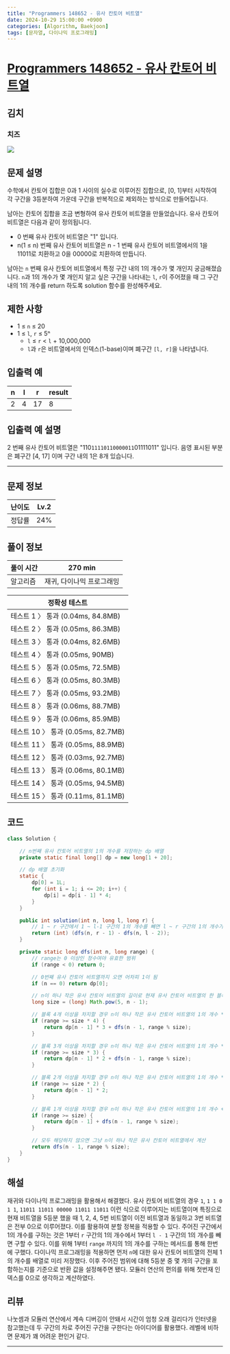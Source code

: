 ```yaml
---
title: "Programmers 148652 - 유사 칸토어 비트열"
date: 2024-10-29 15:00:00 +0900
categories: [Algorithm, Baekjoon]
tags: [문자열, 다이나믹 프로그래밍]
---
```


# [Programmers 148652 - 유사 칸토어 비트열](https://school.programmers.co.kr/learn/courses/30/lessons/148652)

## 김치

### 치즈

![](/assets/posts/2025-10-29/정보처리기사.jpg)

## 문제 설명

수학에서 칸토어 집합은 0과 1 사이의 실수로 이루어진 집합으로, [0, 1]부터 시작하여 각 구간을 3등분하여 가운데 구간을 반복적으로 제외하는 방식으로 만들어집니다.

남아는 칸토어 집합을 조금 변형하여 유사 칸토어 비트열을 만들었습니다. 유사 칸토어 비트열은 다음과 같이 정의됩니다.

- 0 번째 유사 칸토어 비트열은 "1" 입니다.
- n(1 ≤ n) 번째 유사 칸토어 비트열은 n - 1 번째 유사 칸토어 비트열에서의 1을 11011로 치환하고 0을 00000로 치환하여 만듭니다.

남아는 `n` 번째 유사 칸토어 비트열에서 특정 구간 내의 1의 개수가 몇 개인지 궁금해졌습니다.
`n`과 1의 개수가 몇 개인지 알고 싶은 구간을 나타내는 `l`, `r`이 주어졌을 때 그 구간 내의 1의 개수를 return 하도록 solution 함수를 완성해주세요.

## 제한 사항

- 1 ≤ `n` ≤ 20
- 1 ≤ `l`, `r` ≤ 5ⁿ
  - `l` ≤ `r` < `l` + 10,000,000
  - `l`과 `r`은 비트열에서의 인덱스(1-base)이며 폐구간 `[l, r]`을 나타냅니다.

## 입출력 예

| n   | l   | r   | result |
| --- | --- | --- | ------ |
| 2   | 4   | 17  | 8      |

## 입출력 예 설명

2 번째 유사 칸토어 비트열은 "110`11110110000011`01111011" 입니다. 음영 표시된 부분은 폐구간 [4, 17] 이며 구간 내의 1은 8개 있습니다.

---

## 문제 정보

| 난이도 | Lv.2 |
| ------ | ---- |
| 정답률 | 24%  |

## 풀이 정보

| 풀이 시간 | 270 min                   |
| --------- | ------------------------- |
| 알고리즘  | 재귀, 다이나믹 프로그래밍 |

| 정확성 테스트                      |
| ---------------------------------- |
| 테스트 1 〉 통과 (0.04ms, 84.8MB)  |
| 테스트 2 〉 통과 (0.05ms, 86.3MB)  |
| 테스트 3 〉 통과 (0.04ms, 82.6MB)  |
| 테스트 4 〉 통과 (0.05ms, 90MB)    |
| 테스트 5 〉 통과 (0.05ms, 72.5MB)  |
| 테스트 6 〉 통과 (0.05ms, 80.3MB)  |
| 테스트 7 〉 통과 (0.05ms, 93.2MB)  |
| 테스트 8 〉 통과 (0.06ms, 88.7MB)  |
| 테스트 9 〉 통과 (0.06ms, 85.9MB)  |
| 테스트 10 〉 통과 (0.05ms, 82.7MB) |
| 테스트 11 〉 통과 (0.05ms, 88.9MB) |
| 테스트 12 〉 통과 (0.03ms, 92.7MB) |
| 테스트 13 〉 통과 (0.06ms, 80.1MB) |
| 테스트 14 〉 통과 (0.05ms, 94.5MB) |
| 테스트 15 〉 통과 (0.11ms, 81.1MB) |

## 코드

```java
class Solution {

    // n번째 유사 칸토어 비트열의 1의 개수를 저장하는 dp 배열
    private static final long[] dp = new long[1 + 20];

    // dp 배열 초기화
    static {
        dp[0] = 1L;
        for (int i = 1; i <= 20; i++) {
            dp[i] = dp[i - 1] * 4;
        }
    }

    public int solution(int n, long l, long r) {
        // 1 ~ r 구간에서 1 ~ l-1 구간의 1의 개수를 빼면 l ~ r 구간의 1의 개수가 됨
        return (int) (dfs(n, r - 1) - dfs(n, l - 2));
    }

    private static long dfs(int n, long range) {
        // range는 0 이상인 정수여야 유효한 범위
        if (range < 0) return 0;

        // 0번째 유사 칸토어 비트열까지 오면 어차피 1이 됨
        if (n == 0) return dp[0];

        // n이 하나 작은 유사 칸토어 비트열의 길이로 현재 유사 칸토어 비트열의 한 블록의 크기와 같음
        long size = (long) Math.pow(5, n - 1);

        // 블록 4개 이상을 차지할 경우 n이 하나 작은 유사 칸토어 비트열의 1의 개수 * 3 + 남은 구간 더하기
        if (range >= size * 4) {
            return dp[n - 1] * 3 + dfs(n - 1, range % size);
        }

        // 블록 3개 이상을 차지할 경우 n이 하나 작은 유사 칸토어 비트열의 1의 개수 * 2 + 남은 구간 더하기
        if (range >= size * 3) {
            return dp[n - 1] * 2 + dfs(n - 1, range % size);
        }

        // 블록 2개 이상을 차지할 경우 n이 하나 작은 유사 칸토어 비트열의 1의 개수 * 2
        if (range >= size * 2) {
            return dp[n - 1] * 2;
        }

        // 블록 1개 이상을 차지할 경우 n이 하나 작은 유사 칸토어 비트열의 1의 개수 + 남은 구간 더하기
        if (range >= size) {
            return dp[n - 1] + dfs(n - 1, range % size);
        }

        // 모두 해당하지 않으면 그냥 n이 하나 작은 유사 칸토어 비트열에서 계산
        return dfs(n - 1, range % size);
    }
}
```

## 해설

재귀와 다이나믹 프로그래밍을 활용해서 해결했다. 유사 칸토어 비트열의 경우 `1`, `1 1 0 1 1`, `11011 11011 00000 11011 11011` 이런 식으로 이루어지는 비트열이며 특징으로 현재 비트열을 5등분 했을 때 1, 2, 4, 5번 비트열이 이전 비트열과 동일하고 3번 비트열은 전부 0으로 이루어졌다. 이를 활용하여 분할 정복을 적용할 수 있다. 주어진 구간에서 1의 개수를 구하는 것은 1부터 `r` 구간의 1의 개수에서 1부터 `l - 1` 구간의 1의 개수를 빼면 구할 수 있다. 이를 위해 1부터 `range` 까지의 1의 개수를 구하는 메서드를 통해 한번에 구했다. 다이나믹 프로그래밍을 적용하면 먼저 `n`에 대한 유사 칸토어 비트열의 전체 1의 개수를 배열로 미리 저장했다. 이후 주어진 범위에 대해 5등분 중 몇 개의 구간을 포함하는지를 기준으로 반환 값을 설정해주면 됐다. 모듈러 연산의 편의를 위해 첫번재 인덱스를 0으로 생각하고 계산하였다.

## 리뷰

나눗셈과 모듈러 연산에서 계속 디버깅이 안돼서 시간이 엄청 오래 걸리다가 인터넷을 참고했는데 두 구간의 차로 주어진 구간을 구한다는 아이디어를 활용했다. 레벨에 비하면 문제가 꽤 어려운 편인거 같다.

---
